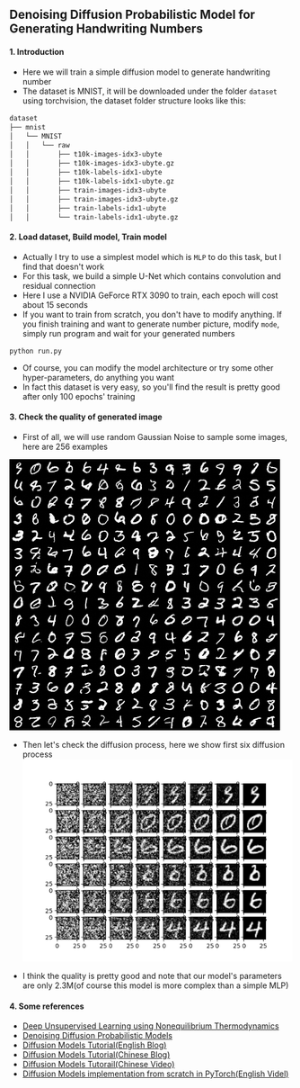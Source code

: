 ## Denoising Diffusion Probabilistic Model for Generating Handwriting Numbers

#### 1. Introduction
- Here we will train a simple diffusion model to generate handwriting number 
- The dataset is MNIST, it will be downloaded under the folder `dataset` using torchvision, the dataset folder structure looks like this:
```text
dataset
├── mnist
│   └── MNIST
│   │   └── raw
│   │       ├── t10k-images-idx3-ubyte
│   │       ├── t10k-images-idx3-ubyte.gz
│   │       ├── t10k-labels-idx1-ubyte
│   │       ├── t10k-labels-idx1-ubyte.gz
│   │       ├── train-images-idx3-ubyte
│   │       ├── train-images-idx3-ubyte.gz
│   │       ├── train-labels-idx1-ubyte
│   │       └── train-labels-idx1-ubyte.gz
```

#### 2. Load dataset, Build model, Train model
- Actually I try to use a simplest model which is `MLP` to do this task, but I find that doesn't work
- For this task, we build a simple U-Net which contains convolution and residual connection
- Here I use a NVIDIA GeForce RTX 3090 to train, each epoch will cost about 15 seconds
- If you want to train from scratch, you don't have to modify anything. If you finish training and want to generate number picture, modify `mode`, simply run program and wait for your generated numbers

```shell
python run.py
```
- Of course, you can modify the model architecture or try some other hyper-parameters, do anything you want
- In fact this dataset is very easy, so you'll find the result is pretty good after only 100 epochs' training

#### 3. Check the quality of generated image
- First of all, we will use random Gaussian Noise to sample some images, here are 256 examples

![sample numbers](gen/sample.png)

- Then let's check the diffusion process, here we show first six diffusion process
![diffusion process](gen/process.png)

- I think the quality is pretty good and note that our model's parameters are only 2.3M(of course this model is more complex than a simple MLP)

#### 4. Some references
- [Deep Unsupervised Learning using Nonequilibrium Thermodynamics](https://arxiv.org/pdf/1503.03585.pdf)
- [Denoising Diffusion Probabilistic Models](https://arxiv.org/pdf/2006.11239.pdf)
- [Diffusion Models Tutorial(English Blog)](https://lilianweng.github.io/posts/2021-07-11-diffusion-models/#forward-diffusion-process)
- [Diffusion Models Tutorial(Chinese Blog)](https://zhuanlan.zhihu.com/p/525106459)
- [Diffusion Models Tutorail(Chinese Video)](https://www.bilibili.com/video/BV1b541197HX)
- [Diffusion Models implementation from scratch in PyTorch(English Videl)](https://www.youtube.com/watch?v=a4Yfz2FxXiY)